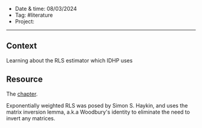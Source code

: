 
- Date & time: 08/03/2024
- Tag: #literature
- Project: 

---

## Context

Learning about the RLS estimator which IDHP uses

## Resource

The [chapter].

Exponentially weighted RLS was posed by Simon S. Haykin, and uses the matrix inversion lemma, a.k.a Woodbury's identity to eliminate the need to invert any matrices.

[chapter]: https://users.ics.forth.gr/~tsakalid/UVEG09/Book/Haykin-AFT(3rd.Ed.)_Chapter13.pdf
